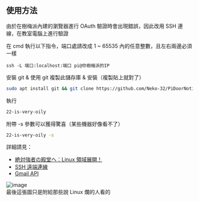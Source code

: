 ## 使用方法

由於在樹梅派內建的瀏覽器進行 OAuth 驗證時會出現錯誤，因此改用 SSH 連線，在教室電腦上進行驗證  

在 cmd 執行以下指令，端口處請改成 1 ~ 65535 內的任意整數，且左右兩邊必須一樣
```
ssh -L 端口:localhost:端口 pi@你樹梅派的IP
```

安裝 git & 使用 git 複製此儲存庫 & 安裝（複製貼上就對了）
```bash
sudo apt install git && git clone https://github.com/Neko-32/PiDoorNotifier.git && chmod +x ./PiDoorNotifier/install.sh && ./PiDoorNotifier/install.sh
```  

執行
```bash
22-is-very-oily
```

附帶 -s 參數可以獲得驚喜（某些機器好像看不了）  
```bash
22-is-very-oily -s
```

詳細請見：
  - [絶対強者の殿堂へ：Linux 領域展開！](https://youtu.be/1oV5tCH5raY)
  - [SSH 遠端連線](https://hackmd.io/@jiazheng/ByLzJIvlkl)
  - [Gmail API](https://developers.google.com/gmail/api/guides?hl=zh-tw)

![image](https://raw.githubusercontent.com/Neko-32/Neko-32/refs/heads/main/396451274-db82f439-e382-4ead-b998-f24824a8b7e5.png)  
最後這張圖只是附給那些說 Linux 爛的人看的
